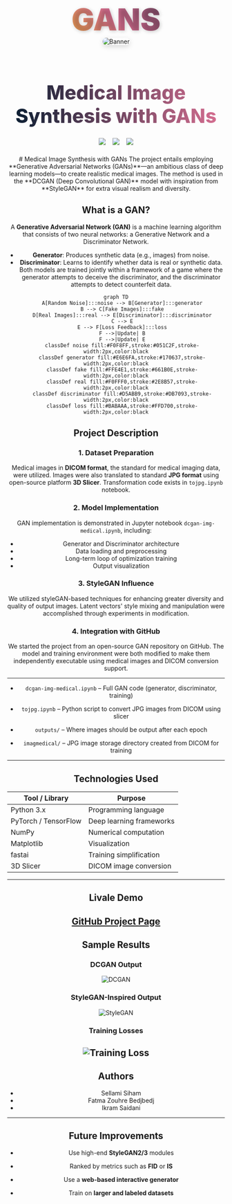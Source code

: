 <div align="center">
  <h1 style="font-size:5em; font-weight: 900; background: linear-gradient(45deg, #FFD700, #DB7093, #051C2F); -webkit-background-clip: text; color: transparent; text-shadow: 2px 2px 8px rgba(0,0,0,0.2); margin-bottom: 0;">
    GANS
  </h1>
  <div align="center">
  <img src="https://via.placeholder.com/800x200/051C2F/F0F8FF?text=Medical+GAN+Framework" alt="Banner" style="border-radius: 12px; margin-bottom: 20px; box-shadow: 0 4px 12px rgba(0,0,0,0.15);">
  
  <h1 style="font-size: 2.8rem; font-weight: 800; background: linear-gradient(90deg, #051C2F, #DB7093); -webkit-background-clip: text; color: transparent; margin-bottom: 0.5rem;">
    Medical Image Synthesis with GANs
  </h1>
  
  <div style="display: flex; justify-content: center; gap: 1rem; margin: 1.5rem 0;">
    <img src="https://img.shields.io/badge/PyTorch-EE4C2C?style=for-the-badge&logo=pytorch&logoColor=white">
    <img src="https://img.shields.io/badge/Python-3776AB?style=for-the-badge&logo=python&logoColor=white">
    <img src="https://img.shields.io/badge/License-MIT-blue?style=for-the-badge">
  </div>
</div>
# Medical Image Synthesis with GANs
The project entails employing **Generative Adversarial Networks (GANs)**—an ambitious class of deep learning models—to create realistic medical images. The method is used in the **DCGAN (Deep Convolutional GAN)** model with inspiration from **StyleGAN** for extra visual realism and diversity.


## What is a GAN?

A **Generative Adversarial Network (GAN)** is a machine learning algorithm that consists of two neural networks: a Generative Network and a Discriminator Network.

- **Generator**: Produces synthetic data (e.g., images) from noise.
- **Discriminator**: Learns to identify whether data is real or synthetic data.
Both models are trained jointly within a framework of a game where the generator attempts to deceive the discriminator, and the discriminator attempts to detect counterfeit data.

```mermaid
graph TD
    A[Random Noise]:::noise --> B[Generator]:::generator
    B --> C[Fake Images]:::fake
    D[Real Images]:::real --> E[Discriminator]:::discriminator
    C --> E
    E --> F[Loss Feedback]:::loss
    F -->|Update| B
    F -->|Update| E
    classDef noise fill:#F0F8FF,stroke:#051C2F,stroke-width:2px,color:black
    classDef generator fill:#E6E6FA,stroke:#170637,stroke-width:2px,color:black
    classDef fake fill:#FFE4E1,stroke:#661B0E,stroke-width:2px,color:black
    classDef real fill:#F0FFF0,stroke:#2E8B57,stroke-width:2px,color:black
    classDef discriminator fill:#D5ABB9,stroke:#DB7093,stroke-width:2px,color:black
    classDef loss fill:#BABAAA,stroke:#FFD700,stroke-width:2px,color:black
```
## Project Description
### 1. Dataset Preparation

Medical images in **DICOM format**, the standard for medical imaging data, were utilized. Images were also translated to standard **JPG format** using open-source platform **3D Slicer**. Transformation code exists in `tojpg.ipynb` notebook.
### 2. Model Implementation

GAN implementation is demonstrated in Jupyter notebook `dcgan-img-medical.ipynb`, including:
- Generator and Discriminator architecture
- Data loading and preprocessing
- Long-term loop of optimization training
- Output visualization
### 3. StyleGAN Influence

We utilized styleGAN-based techniques for enhancing greater diversity and quality of output images. Latent vectors' style mixing and manipulation were accomplished through experiments in modification.
### 4. Integration with GitHub

We started the project from an open-source GAN repository on GitHub. The model and training environment were both modified to make them independently executable using medical images and DICOM conversion support.

---

- `dcgan-img-medical.ipynb` – Full GAN code (generator, discriminator, training)

- `tojpg.ipynb` – Python script to convert JPG images from DICOM using slicer
- `outputs/` – Where images should be output after each epoch
- `imagmedical/` – JPG image storage directory created from DICOM for training
---
## Technologies Used

| Tool / Library    | Purpose                             |
|-------------------|-------------------------------------|
| Python 3.x        | Programming language                |
| PyTorch / TensorFlow | Deep learning frameworks           |
| NumPy             | Numerical computation               |
| Matplotlib        | Visualization                       |
| fastai            | Training simplification             |
| 3D Slicer         | DICOM image conversion              |
---
##  Livale Demo

 **[GitHub Project Page](https://github.com/Siamsell/medical-image-gan)**
---
## Sample Results

### DCGAN Output

![DCGAN](https://od.lk/s/ODZfNjkzODM2OTRf/dcgansimple.jpg)
### StyleGAN-Inspired Output

![StyleGAN](https://od.lk/s/ODZfNjkzODM2OTZf/stylegan.jpg)
### Training Losses

![Training Loss](https://od.lk/s/ODZfNjkzODM3NjFf/loss.jpg)
---
## Authors

- Sellami Siham
- Fatma Zouhre Bedjbedj
- Ikram Saidani
---
## Future Improvements

- Use high-end **StyleGAN2/3** modules

- Ranked by metrics such as **FID** or **IS**
- Use a **web-based interactive generator**
- Train on **larger and labeled datasets**
